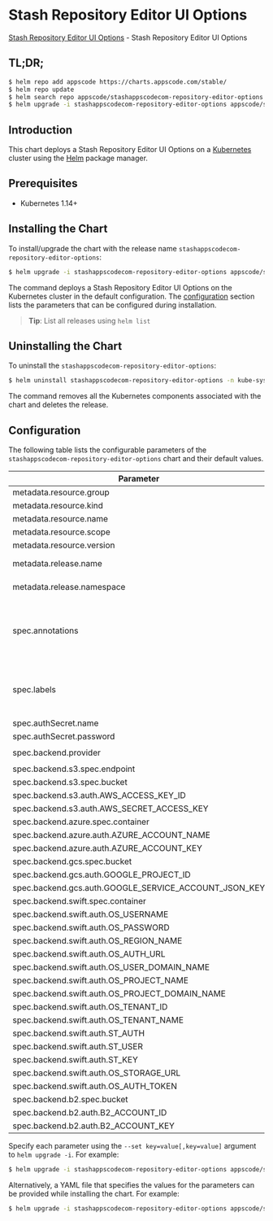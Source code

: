 # Stash Repository Editor UI Options

[Stash Repository Editor UI Options](https://byte.builders) - Stash Repository Editor UI Options

## TL;DR;

```bash
$ helm repo add appscode https://charts.appscode.com/stable/
$ helm repo update
$ helm search repo appscode/stashappscodecom-repository-editor-options --version=v0.19.0
$ helm upgrade -i stashappscodecom-repository-editor-options appscode/stashappscodecom-repository-editor-options -n kube-system --create-namespace --version=v0.19.0
```

## Introduction

This chart deploys a Stash Repository Editor UI Options on a [Kubernetes](http://kubernetes.io) cluster using the [Helm](https://helm.sh) package manager.

## Prerequisites

- Kubernetes 1.14+

## Installing the Chart

To install/upgrade the chart with the release name `stashappscodecom-repository-editor-options`:

```bash
$ helm upgrade -i stashappscodecom-repository-editor-options appscode/stashappscodecom-repository-editor-options -n kube-system --create-namespace --version=v0.19.0
```

The command deploys a Stash Repository Editor UI Options on the Kubernetes cluster in the default configuration. The [configuration](#configuration) section lists the parameters that can be configured during installation.

> **Tip**: List all releases using `helm list`

## Uninstalling the Chart

To uninstall the `stashappscodecom-repository-editor-options`:

```bash
$ helm uninstall stashappscodecom-repository-editor-options -n kube-system
```

The command removes all the Kubernetes components associated with the chart and deletes the release.

## Configuration

The following table lists the configurable parameters of the `stashappscodecom-repository-editor-options` chart and their default values.

|                       Parameter                       |                    Description                     |                 Default                 |
|-------------------------------------------------------|----------------------------------------------------|-----------------------------------------|
| metadata.resource.group                               |                                                    | <code>stash.appscode.com</code>         |
| metadata.resource.kind                                |                                                    | <code>Repository</code>                 |
| metadata.resource.name                                |                                                    | <code>repositories</code>               |
| metadata.resource.scope                               |                                                    | <code>Namespaced</code>                 |
| metadata.resource.version                             |                                                    | <code>v1alpha1</code>                   |
| metadata.release.name                                 | Release name                                       | <code>""</code>                         |
| metadata.release.namespace                            | Release namespace                                  | <code>""</code>                         |
| spec.annotations                                      | Annotations to add to the database custom resource | <code>{}</code>                         |
| spec.labels                                           | Labels to add to all the template objects          | <code>{}</code>                         |
| spec.authSecret.name                                  |                                                    | <code>""</code>                         |
| spec.authSecret.password                              |                                                    | <code>""</code>                         |
| spec.backend.provider                                 |                                                    | <code>"" # s3,gcs,azure,swift,b2</code> |
| spec.backend.s3.spec.endpoint                         |                                                    | <code>""</code>                         |
| spec.backend.s3.spec.bucket                           |                                                    | <code>""</code>                         |
| spec.backend.s3.auth.AWS_ACCESS_KEY_ID                |                                                    | <code>""</code>                         |
| spec.backend.s3.auth.AWS_SECRET_ACCESS_KEY            |                                                    | <code>""</code>                         |
| spec.backend.azure.spec.container                     |                                                    | <code>""</code>                         |
| spec.backend.azure.auth.AZURE_ACCOUNT_NAME            |                                                    | <code>""</code>                         |
| spec.backend.azure.auth.AZURE_ACCOUNT_KEY             |                                                    | <code>""</code>                         |
| spec.backend.gcs.spec.bucket                          |                                                    | <code>""</code>                         |
| spec.backend.gcs.auth.GOOGLE_PROJECT_ID               |                                                    | <code>""</code>                         |
| spec.backend.gcs.auth.GOOGLE_SERVICE_ACCOUNT_JSON_KEY |                                                    | <code>""</code>                         |
| spec.backend.swift.spec.container                     |                                                    | <code>""</code>                         |
| spec.backend.swift.auth.OS_USERNAME                   |                                                    | <code>""</code>                         |
| spec.backend.swift.auth.OS_PASSWORD                   |                                                    | <code>""</code>                         |
| spec.backend.swift.auth.OS_REGION_NAME                |                                                    | <code>""</code>                         |
| spec.backend.swift.auth.OS_AUTH_URL                   |                                                    | <code>""</code>                         |
| spec.backend.swift.auth.OS_USER_DOMAIN_NAME           |                                                    | <code>""</code>                         |
| spec.backend.swift.auth.OS_PROJECT_NAME               |                                                    | <code>""</code>                         |
| spec.backend.swift.auth.OS_PROJECT_DOMAIN_NAME        |                                                    | <code>""</code>                         |
| spec.backend.swift.auth.OS_TENANT_ID                  |                                                    | <code>""</code>                         |
| spec.backend.swift.auth.OS_TENANT_NAME                |                                                    | <code>""</code>                         |
| spec.backend.swift.auth.ST_AUTH                       |                                                    | <code>""</code>                         |
| spec.backend.swift.auth.ST_USER                       |                                                    | <code>""</code>                         |
| spec.backend.swift.auth.ST_KEY                        |                                                    | <code>""</code>                         |
| spec.backend.swift.auth.OS_STORAGE_URL                |                                                    | <code>""</code>                         |
| spec.backend.swift.auth.OS_AUTH_TOKEN                 |                                                    | <code>""</code>                         |
| spec.backend.b2.spec.bucket                           |                                                    | <code>""</code>                         |
| spec.backend.b2.auth.B2_ACCOUNT_ID                    |                                                    | <code>""</code>                         |
| spec.backend.b2.auth.B2_ACCOUNT_KEY                   |                                                    | <code>""</code>                         |


Specify each parameter using the `--set key=value[,key=value]` argument to `helm upgrade -i`. For example:

```bash
$ helm upgrade -i stashappscodecom-repository-editor-options appscode/stashappscodecom-repository-editor-options -n kube-system --create-namespace --version=v0.19.0 --set metadata.resource.group=stash.appscode.com
```

Alternatively, a YAML file that specifies the values for the parameters can be provided while
installing the chart. For example:

```bash
$ helm upgrade -i stashappscodecom-repository-editor-options appscode/stashappscodecom-repository-editor-options -n kube-system --create-namespace --version=v0.19.0 --values values.yaml
```
